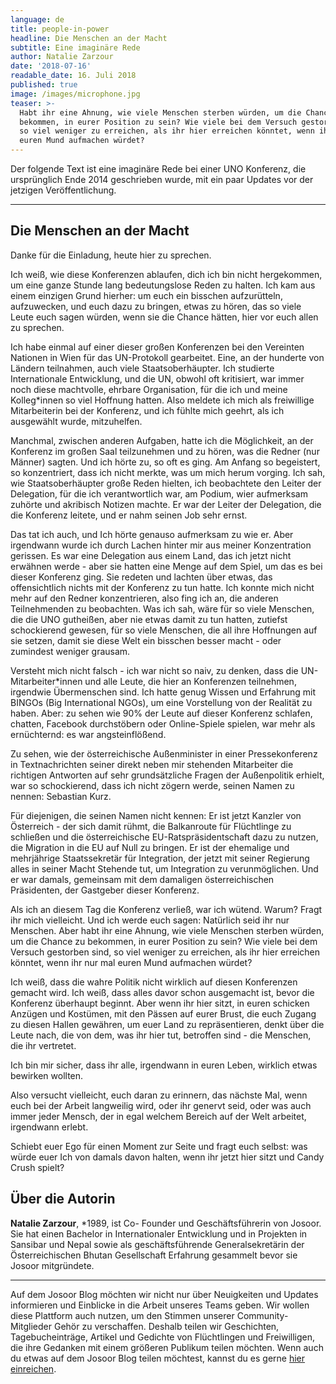 ```yaml
---
language: de
title: people-in-power
headline: Die Menschen an der Macht
subtitle: Eine imaginäre Rede
author: Natalie Zarzour
date: '2018-07-16'
readable_date: 16. Juli 2018
published: true
image: /images/microphone.jpg
teaser: >-
  Habt ihr eine Ahnung, wie viele Menschen sterben würden, um die Chance zu
  bekommen, in eurer Position zu sein? Wie viele bei dem Versuch gestorben sind,
  so viel weniger zu erreichen, als ihr hier erreichen könntet, wenn ihr nur mal
  euren Mund aufmachen würdet?
---
```

Der folgende Text ist eine imaginäre Rede bei einer UNO Konferenz, die ursprünglich Ende 2014 geschrieben wurde, mit ein paar Updates vor der jetzigen Veröffentlichung.

******************

## Die Menschen an der Macht

Danke für die Einladung, heute hier zu sprechen.

Ich weiß, wie diese Konferenzen ablaufen, dich ich bin nicht hergekommen, um eine ganze Stunde lang bedeutungslose Reden zu halten. Ich kam aus einem einzigen Grund hierher: um euch ein bisschen aufzurütteln, aufzuwecken, und euch dazu zu bringen, etwas zu hören, das so viele Leute euch sagen würden, wenn sie die Chance hätten, hier vor euch allen zu sprechen.

Ich habe einmal auf einer dieser großen Konferenzen bei den Vereinten Nationen in Wien für das UN-Protokoll gearbeitet. Eine, an der hunderte von Ländern teilnahmen, auch viele Staatsoberhäupter. Ich studierte Internationale Entwicklung, und die UN, obwohl oft kritisiert, war immer noch diese machtvolle, ehrbare Organisation, für die ich und meine Kolleg*innen so viel Hoffnung hatten. Also meldete ich mich als freiwillige Mitarbeiterin bei der Konferenz, und ich fühlte mich geehrt, als ich ausgewählt wurde, mitzuhelfen.

Manchmal, zwischen anderen Aufgaben, hatte ich die Möglichkeit, an der Konferenz im großen Saal teilzunehmen und zu hören, was die Redner (nur Männer) sagten. Und ich hörte zu, so oft es ging. Am Anfang so begeistert, so konzentriert, dass ich nicht merkte, was um mich herum vorging. Ich sah, wie Staatsoberhäupter große Reden hielten, ich beobachtete den Leiter der Delegation, für die ich verantwortlich war, am Podium, wier aufmerksam zuhörte und akribisch Notizen machte. Er war der Leiter der Delegation, die die Konferenz leitete, und er nahm seinen Job sehr ernst.

Das tat ich auch, und Ich hörte genauso aufmerksam zu wie er. Aber irgendwann wurde ich durch Lachen hinter mir aus meiner Konzentration gerissen. Es war eine Delegation aus einem Land, das ich jetzt nicht erwähnen werde - aber sie hatten eine Menge auf dem Spiel, um das es bei dieser Konferenz ging. Sie redeten und lachten über etwas, das offensichtlich nichts mit der Konferenz zu tun hatte. Ich konnte mich nicht mehr auf den Redner konzentrieren, also fing ich an, die anderen Teilnehmenden zu beobachten. Was ich sah, wäre für so viele Menschen, die die UNO gutheißen, aber nie etwas damit zu tun hatten, zutiefst schockierend gewesen, für so viele Menschen, die all ihre Hoffnungen auf sie setzen, damit sie diese Welt ein bisschen besser macht - oder zumindest weniger grausam.

Versteht mich nicht falsch - ich war nicht so naiv, zu denken, dass die UN-Mitarbeiter*innen und alle Leute, die hier an Konferenzen teilnehmen, irgendwie Übermenschen sind. Ich hatte genug Wissen und Erfahrung mit BINGOs (Big International NGOs), um eine Vorstellung von der Realität zu haben. Aber: zu sehen wie 90% der Leute auf dieser Konferenz schlafen, chatten, Facebook durchstöbern oder Online-Spiele spielen, war mehr als ernüchternd: es war angsteinflößend.

Zu sehen, wie der österreichische Außenminister in einer Pressekonferenz in Textnachrichten seiner direkt neben mir stehenden Mitarbeiter die richtigen Antworten auf sehr grundsätzliche Fragen der Außenpolitik erhielt, war so schockierend, dass ich nicht zögern werde, seinen Namen zu nennen: Sebastian Kurz.

Für diejenigen, die seinen Namen nicht kennen: Er ist jetzt Kanzler von Österreich - der sich damit rühmt, die Balkanroute für Flüchtlinge zu schließen und die österreichische EU-Ratspräsidentschaft dazu zu nutzen, die Migration in die EU auf Null zu bringen. Er ist der ehemalige und mehrjährige Staatssekretär für Integration, der jetzt mit seiner Regierung alles in seiner Macht Stehende tut, um Integration zu verunmöglichen. Und er war damals, gemeinsam mit dem damaligen österreichischen Präsidenten, der Gastgeber dieser Konferenz. 

Als ich an diesem Tag die Konferenz verließ, war ich wütend. Warum? Fragt ihr mich vielleicht. Und ich werde euch sagen: Natürlich seid ihr nur Menschen. Aber habt ihr eine Ahnung, wie viele Menschen sterben würden, um die Chance zu bekommen, in eurer Position zu sein? Wie viele bei dem Versuch gestorben sind, so viel weniger zu erreichen, als ihr hier erreichen könntet, wenn ihr nur mal euren Mund aufmachen würdet?

Ich weiß, dass die wahre Politik nicht wirklich auf diesen Konferenzen gemacht wird. Ich weiß, dass alles davor schon ausgemacht ist, bevor die Konferenz überhaupt beginnt. Aber wenn ihr hier sitzt, in euren schicken Anzügen und Kostümen, mit den Pässen auf eurer Brust, die euch Zugang zu diesen Hallen gewähren, um euer Land zu repräsentieren, denkt über die Leute nach, die von dem, was ihr hier tut, betroffen sind -  die Menschen, die ihr vertretet.

Ich bin mir sicher, dass ihr alle, irgendwann in euren Leben, wirklich etwas bewirken wollten.

Also versucht vielleicht, euch daran zu erinnern, das nächste Mal, wenn euch bei der Arbeit langweilig wird, oder ihr genervt seid, oder was auch immer jeder Mensch, der in egal welchem Bereich auf der Welt arbeitet, irgendwann erlebt.

Schiebt euer Ego für einen Moment zur Seite und fragt euch selbst: was würde euer Ich von damals davon halten, wenn ihr jetzt hier sitzt und Candy Crush spielt?



## Über die Autorin

**Natalie Zarzour**, *1989, ist Co- Founder und Geschäftsführerin von Josoor. Sie hat einen Bachelor in Internationaler Entwicklung und in Projekten in Sansibar und Nepal sowie als geschäftsführende Generalsekretärin der Österreichischen Bhutan Gesellschaft Erfahrung gesammelt bevor sie Josoor mitgründete.

**********************
Auf dem Josoor Blog möchten wir nicht nur über Neuigkeiten und Updates informieren und Einblicke in die Arbeit unseres Teams geben. Wir wollen diese Plattform auch nutzen, um den Stimmen unserer Community-Mitglieder Gehör zu verschaffen. Deshalb teilen wir Geschichten, Tagebucheinträge, Artikel und Gedichte von Flüchtlingen und Freiwilligen, die ihre Gedanken mit einem größeren Publikum teilen möchten. Wenn auch du etwas auf dem Josoor Blog teilen möchtest, kannst du es gerne [hier einreichen](https://docs.google.com/forms/d/e/1FAIpQLSc7I_KfSv_ljqRI7QE-2hUch18xWzGDOjjN0jg5A8leqEhIgg/viewform).
